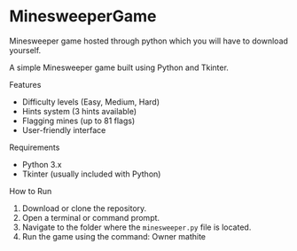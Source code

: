 # MinesweeperGame
Minesweeper game hosted through python which you will have to download yourself.

A simple Minesweeper game built using Python and Tkinter.

Features
- Difficulty levels (Easy, Medium, Hard)
- Hints system (3 hints available)
- Flagging mines (up to 81 flags)
- User-friendly interface

Requirements
- Python 3.x
- Tkinter (usually included with Python)

How to Run
1. Download or clone the repository.
2. Open a terminal or command prompt.
3. Navigate to the folder where the `minesweeper.py` file is located.
4. Run the game using the command:
Owner
mathite
